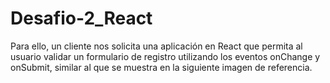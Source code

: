 # Desafio-2_React
Para ello, un cliente nos solicita una aplicación en React que permita al usuario validar un formulario de registro utilizando los eventos onChange y onSubmit, similar al que se muestra en la siguiente imagen de referencia.

